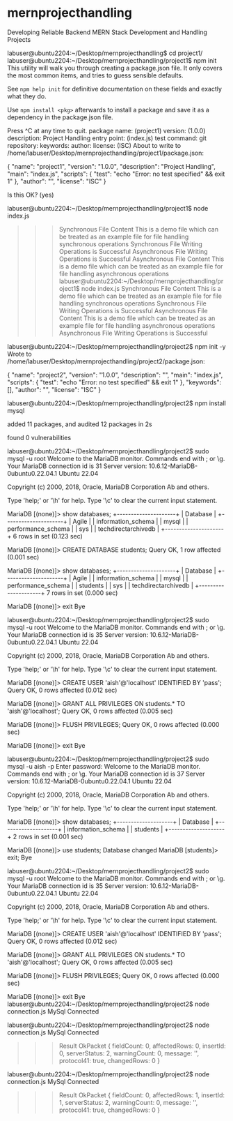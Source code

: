 # mernprojecthandling
Developing Reliable Backend MERN Stack Development and Handling Projects

labuser@ubuntu2204:~/Desktop/mernprojecthandling$ cd project1/
labuser@ubuntu2204:~/Desktop/mernprojecthandling/project1$ npm init
This utility will walk you through creating a package.json file.
It only covers the most common items, and tries to guess sensible defaults.

See `npm help init` for definitive documentation on these fields
and exactly what they do.

Use `npm install <pkg>` afterwards to install a package and
save it as a dependency in the package.json file.

Press ^C at any time to quit.
package name: (project1) 
version: (1.0.0) 
description: Project Handling
entry point: (index.js) 
test command: 
git repository: 
keywords: 
author: 
license: (ISC) 
About to write to /home/labuser/Desktop/mernprojecthandling/project1/package.json:

{
  "name": "project1",
  "version": "1.0.0",
  "description": "Project Handling",
  "main": "index.js",
  "scripts": {
    "test": "echo \"Error: no test specified\" && exit 1"
  },
  "author": "",
  "license": "ISC"
}


Is this OK? (yes)

labuser@ubuntu2204:~/Desktop/mernprojecthandling/project1$ node index.js 
>>> Synchronous File Content
 This is a demo file which can be treated as an example file for file handling synchronous operations
>>> Synchronous File Writing Operations is Successful
>>> Asynchronous File Writing Operations is Successful
>>> Asynchronous File Content
 This is a demo file which can be treated as an example file for file handling asynchronous operations
labuser@ubuntu2204:~/Desktop/mernprojecthandling/project1$ node index.js 
>>> Synchronous File Content
 This is a demo file which can be treated as an example file for file handling synchronous operations
>>> Synchronous File Writing Operations is Successful
>>> Asynchronous File Content
 This is a demo file which can be treated as an example file for file handling asynchronous operations
>>> Asynchronous File Writing Operations is Successful

labuser@ubuntu2204:~/Desktop/mernprojecthandling/project2$ npm init -y
Wrote to /home/labuser/Desktop/mernprojecthandling/project2/package.json:

{
  "name": "project2",
  "version": "1.0.0",
  "description": "",
  "main": "index.js",
  "scripts": {
    "test": "echo \"Error: no test specified\" && exit 1"
  },
  "keywords": [],
  "author": "",
  "license": "ISC"
}


labuser@ubuntu2204:~/Desktop/mernprojecthandling/project2$ npm install mysql

added 11 packages, and audited 12 packages in 2s

found 0 vulnerabilities

labuser@ubuntu2204:~/Desktop/mernprojecthandling/project2$ sudo mysql -u root
Welcome to the MariaDB monitor.  Commands end with ; or \g.
Your MariaDB connection id is 31
Server version: 10.6.12-MariaDB-0ubuntu0.22.04.1 Ubuntu 22.04

Copyright (c) 2000, 2018, Oracle, MariaDB Corporation Ab and others.

Type 'help;' or '\h' for help. Type '\c' to clear the current input statement.

MariaDB [(none)]> show databases;
+---------------------+
| Database            |
+---------------------+
| Agile               |
| information_schema  |
| mysql               |
| performance_schema  |
| sys                 |
| techdirectarchivedb |
+---------------------+
6 rows in set (0.123 sec)

MariaDB [(none)]> CREATE DATABASE students;
Query OK, 1 row affected (0.001 sec)

MariaDB [(none)]> show databases;
+---------------------+
| Database            |
+---------------------+
| Agile               |
| information_schema  |
| mysql               |
| performance_schema  |
| students            |
| sys                 |
| techdirectarchivedb |
+---------------------+
7 rows in set (0.000 sec)

MariaDB [(none)]> exit
Bye

labuser@ubuntu2204:~/Desktop/mernprojecthandling/project2$ sudo mysql -u root
Welcome to the MariaDB monitor.  Commands end with ; or \g.
Your MariaDB connection id is 35
Server version: 10.6.12-MariaDB-0ubuntu0.22.04.1 Ubuntu 22.04

Copyright (c) 2000, 2018, Oracle, MariaDB Corporation Ab and others.

Type 'help;' or '\h' for help. Type '\c' to clear the current input statement.

MariaDB [(none)]> CREATE USER 'aish'@'localhost' IDENTIFIED BY 'pass';
Query OK, 0 rows affected (0.012 sec)

MariaDB [(none)]> GRANT ALL PRIVILEGES ON students.* TO 'aish'@'localhost';
Query OK, 0 rows affected (0.005 sec)

MariaDB [(none)]> FLUSH PRIVILEGES;
Query OK, 0 rows affected (0.000 sec)

MariaDB [(none)]> exit
Bye

labuser@ubuntu2204:~/Desktop/mernprojecthandling/project2$ sudo mysql -u aish -p
Enter password: 
Welcome to the MariaDB monitor.  Commands end with ; or \g.
Your MariaDB connection id is 37
Server version: 10.6.12-MariaDB-0ubuntu0.22.04.1 Ubuntu 22.04

Copyright (c) 2000, 2018, Oracle, MariaDB Corporation Ab and others.

Type 'help;' or '\h' for help. Type '\c' to clear the current input statement.

MariaDB [(none)]> show databases;
+--------------------+
| Database           |
+--------------------+
| information_schema |
| students           |
+--------------------+
2 rows in set (0.001 sec)

MariaDB [(none)]> use students;
Database changed
MariaDB [students]> exit;
Bye

labuser@ubuntu2204:~/Desktop/mernprojecthandling/project2$ sudo mysql -u root
Welcome to the MariaDB monitor.  Commands end with ; or \g.
Your MariaDB connection id is 35
Server version: 10.6.12-MariaDB-0ubuntu0.22.04.1 Ubuntu 22.04

Copyright (c) 2000, 2018, Oracle, MariaDB Corporation Ab and others.

Type 'help;' or '\h' for help. Type '\c' to clear the current input statement.

MariaDB [(none)]> CREATE USER 'aish'@'localhost' IDENTIFIED BY 'pass';
Query OK, 0 rows affected (0.012 sec)

MariaDB [(none)]> GRANT ALL PRIVILEGES ON students.* TO 'aish'@'localhost';
Query OK, 0 rows affected (0.005 sec)

MariaDB [(none)]> FLUSH PRIVILEGES;
Query OK, 0 rows affected (0.000 sec)

MariaDB [(none)]> exit
Bye
labuser@ubuntu2204:~/Desktop/mernprojecthandling/project2$ node connection.js 
MySql Connected

labuser@ubuntu2204:~/Desktop/mernprojecthandling/project2$ node connection.js 
MySql Connected
>>> Result OkPacket {
  fieldCount: 0,
  affectedRows: 0,
  insertId: 0,
  serverStatus: 2,
  warningCount: 0,
  message: '',
  protocol41: true,
  changedRows: 0
}

labuser@ubuntu2204:~/Desktop/mernprojecthandling/project2$ node connection.js 
MySql Connected
>>> Result OkPacket {
  fieldCount: 0,
  affectedRows: 1,
  insertId: 1,
  serverStatus: 2,
  warningCount: 0,
  message: '',
  protocol41: true,
  changedRows: 0
}